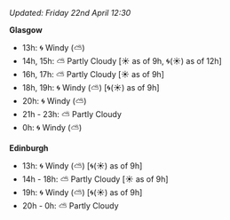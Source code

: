 *Updated: Friday 22nd April 12:30*

**Glasgow**

* 13h: :cyclone: Windy (:partly_sunny:)
* 14h, 15h: :partly_sunny: Partly Cloudy [:sunny: as of 9h, :cyclone:(:sunny:) as of 12h]
* 16h, 17h: :partly_sunny: Partly Cloudy [:sunny: as of 9h]
* 18h, 19h: :cyclone: Windy (:partly_sunny:) [:cyclone:(:sunny:) as of 9h]
* 20h: :cyclone: Windy (:partly_sunny:)
* 21h - 23h: :partly_sunny: Partly Cloudy
* 0h: :cyclone: Windy (:partly_sunny:)

**Edinburgh**

* 13h: :cyclone: Windy (:partly_sunny:) [:cyclone:(:sunny:) as of 9h]
* 14h - 18h: :partly_sunny: Partly Cloudy [:sunny: as of 9h]
* 19h: :cyclone: Windy (:partly_sunny:) [:cyclone:(:sunny:) as of 9h]
* 20h - 0h: :partly_sunny: Partly Cloudy
